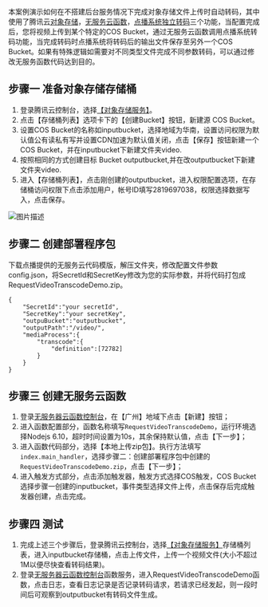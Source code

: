  
本案例演示如何在不搭建后台服务情况下完成对象存储文件上传时自动转码，其中使用了腾讯云[对象存储](https://cloud.tencent.com/product/cos)，[无服务云函数](https://cloud.tencent.com/product/scf)，[点播系统独立转码](https://cloud.tencent.com/document/product/266/2833)三个功能，当配置完成后，您将视频上传到某个特定的COS Bucket，通过无服务云函数调用点播系统转码功能，当完成转码时点播系统将转码后的输出文件保存至另外一个COS Bucket。如果有特殊逻辑如需要对不同类型文件完成不同参数转码，可以通过修改无服务函数代码达到目的。
## 步骤一 准备对象存储存储桶
1. 登录腾讯云控制台，选择[【对象存储服务】](https://console.cloud.tencent.com/cos5/bucket)。
2. 点击【存储桶列表】选项卡下的【创建Bucket】按钮，新建源 COS Bucket。
3. 设置COS Bucket的名称如inputbucket，选择地域为华南，设置访问权限为默认值公有读私有写并设置CDN加速为默认值关闭，点击【保存】按钮新建一个COS Bucket，并在inputbucket下新建文件夹video.
4. 按照相同的方式创建目标 Bucket outputbucket,并在改outputbucket下新建文件夹video.
5. 进入【存储桶列表】，点击刚创建的outputbucket，进入权限配置选项，在存储桶访问权限下点击添加用户，帐号ID填写2819697038，权限选择数据写入，点击保存。

![图片描述](https://main.qcloudimg.com/raw/ae4be63c286b1b8ffc6d2218284fdd25.png)

## 步骤二 创建部署程序包
下载点播提供的无服务云代码模版，解压文件夹，修改配置文件参数config.json，将SecretId和SecretKey修改为您的实际参数，并将代码打包成RequestVideoTranscodeDemo.zip。

``` 
{
    "SecretId":"your secretId",
    "SecretKey":"your secretKey",
    "outpuBucket":"outputbucket",
    "outputPath":"/video/",
    "mediaProcess":{
        "transcode":{
            "definition":[72782]
        }
    }
}
``` 

## 步骤三 创建无服务云函数


1. 登录[无服务器云函数控制台](https://console.cloud.tencent.com/scf)，在【广州】地域下点击【新建】按钮；
3. 进入函数配置部分，函数名称填写`RequestVideoTranscodeDemo`，运行环境选择Nodejs 6.10，超时时间设置为10s，其余保持默认值，点击【下一步】；
5. 进入函数代码部分，选择【本地上传zip包】。执行方法填写`index.main_handler`，选择步骤二：创建部署程序包中创建的 `RequestVideoTranscodeDemo.zip`，点击【下一步】；
7. 进入触发方式部分，点击添加触发器，触发方式选择COS触发，COS Bucket选择步骤一创建的inputbucket，事件类型选择文件上传，点击保存后完成触发器创建，点击完成。

## 步骤四 测试
1. 完成上述三个步骤后，登录腾讯云控制台，选择[【对象存储服务】](https://console.cloud.tencent.com/cos5/bucket)存储桶列表，进入inputbucket存储桶，点击上传文件，上传一个视频文件(大小不超过1M以便尽快查看转码结果)。
2. 登录[无服务器云函数控制台](https://console.cloud.tencent.com/scf)函数服务，进入RequestVideoTranscodeDemo函数，点击日志，查看日志记录是否记录转码请求，若请求已经发起，则一段时间后可观察到outputbucket有转码文件生成。








